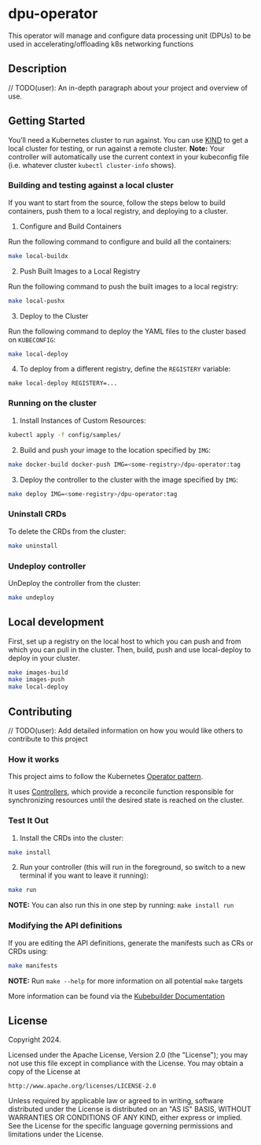 # dpu-operator

This operator will manage and configure data processing unit (DPUs) to be used in accelerating/offloading k8s networking functions

## Description
// TODO(user): An in-depth paragraph about your project and overview of use.

## Getting Started
You’ll need a Kubernetes cluster to run against. You can use [KIND](https://sigs.k8s.io/kind) to get a local cluster for testing, or run against a remote cluster.
**Note:** Your controller will automatically use the current context in your kubeconfig file (i.e. whatever cluster `kubectl cluster-info` shows).

### Building and testing against a local cluster
If you want to start from the source, follow the steps below to build containers, push them to a local registry, and deploying to a cluster.

1. Configure and Build Containers

Run the following command to configure and build all the containers:
```sh
make local-buildx
```
2. Push Built Images to a Local Registry

Run the following command to push the built images to a local registry:
```sh
make local-pushx
```
3. Deploy to the Cluster

Run the following command to deploy the YAML files to the cluster based on `KUBECONFIG`:
```sh
make local-deploy
```

4. To deploy from a different registry, define the `REGISTERY` variable:

`make local-deploy REGISTERY=...`

### Running on the cluster
1. Install Instances of Custom Resources:

```sh
kubectl apply -f config/samples/
```

2. Build and push your image to the location specified by `IMG`:

```sh
make docker-build docker-push IMG=<some-registry>/dpu-operator:tag
```

3. Deploy the controller to the cluster with the image specified by `IMG`:

```sh
make deploy IMG=<some-registry>/dpu-operator:tag
```

### Uninstall CRDs
To delete the CRDs from the cluster:

```sh
make uninstall
```

### Undeploy controller
UnDeploy the controller from the cluster:

```sh
make undeploy
```

## Local development
First, set up a registry on the local host to which you can push and from which you can pull in the cluster. Then, build, push and use local-deploy to deploy in your cluster.

```sh
make images-build
make images-push
make local-deploy
```

## Contributing
// TODO(user): Add detailed information on how you would like others to contribute to this project

### How it works
This project aims to follow the Kubernetes [Operator pattern](https://kubernetes.io/docs/concepts/extend-kubernetes/operator/).

It uses [Controllers](https://kubernetes.io/docs/concepts/architecture/controller/),
which provide a reconcile function responsible for synchronizing resources until the desired state is reached on the cluster.

### Test It Out
1. Install the CRDs into the cluster:

```sh
make install
```

2. Run your controller (this will run in the foreground, so switch to a new terminal if you want to leave it running):

```sh
make run
```

**NOTE:** You can also run this in one step by running: `make install run`

### Modifying the API definitions
If you are editing the API definitions, generate the manifests such as CRs or CRDs using:

```sh
make manifests
```

**NOTE:** Run `make --help` for more information on all potential `make` targets

More information can be found via the [Kubebuilder Documentation](https://book.kubebuilder.io/introduction.html)

## License

Copyright 2024.

Licensed under the Apache License, Version 2.0 (the "License");
you may not use this file except in compliance with the License.
You may obtain a copy of the License at

    http://www.apache.org/licenses/LICENSE-2.0

Unless required by applicable law or agreed to in writing, software
distributed under the License is distributed on an "AS IS" BASIS,
WITHOUT WARRANTIES OR CONDITIONS OF ANY KIND, either express or implied.
See the License for the specific language governing permissions and
limitations under the License.

